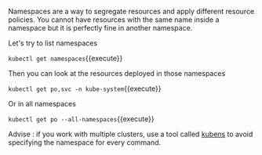 Namespaces are a way to segregate resources and apply different resource policies.
You cannot have resources with the same name inside a namespace but it is perfectly fine in another namespace.

Let's try to list namespaces

`kubectl get namespaces`{{execute}}

Then you can look at the resources deployed in those namespaces

`kubectl get po,svc -n kube-system`{{execute}}

Or in all namespaces

`kubectl get po --all-namespaces`{{execute}}

Advise : if you work with multiple clusters, use a tool called [kubens](https://github.com/ahmetb/kubectx) to avoid specifying the namespace for every command.

